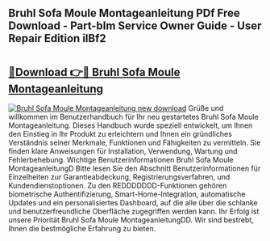 ## Bruhl Sofa Moule Montageanleitung PDf Free Download - Part-bIm Service Owner Guide - User Repair Edition ilBf2

# <h2><a href="http://df8rye.blite.top/?on=Bruhl+Sofa+Moule+Montageanleitung">🔗Download 👉🔴 Bruhl Sofa Moule Montageanleitung</a></h2>

[![Bruhl Sofa Moule Montageanleitung new download](https://i.imgur.com/lujVjoI.png)](http://df8rye.blite.top/?on=Bruhl+Sofa+Moule+Montageanleitung)
Grüße und willkommen im Benutzerhandbuch für Ihr neu gestartetes Bruhl Sofa Moule Montageanleitung. Dieses Handbuch wurde speziell entwickelt, um Ihnen den Einstieg in Ihr Produkt zu erleichtern und Ihnen ein gründliches Verständnis seiner Merkmale, Funktionen und Fähigkeiten zu vermitteln. Sie finden klare Anweisungen für Installation, Verwendung, Wartung und Fehlerbehebung. Wichtige Benutzerinformationen Bruhl Sofa Moule MontageanleitungD Bitte lesen Sie den Abschnitt Benutzerinformationen für Einzelheiten zur Garantieabdeckung, Registrierungsverfahren, und Kundendienstoptionen. Zu den REDDDDDDD-Funktionen gehören biometrische Authentifizierung, Smart-Home-Integration, automatische Updates und ein personalisiertes Dashboard, auf die alle über die schlanke und benutzerfreundliche Oberfläche zugegriffen werden kann. Ihr Erfolg ist unsere Priorität Bruhl Sofa Moule MontageanleitungDD. Wir sind bestrebt, Ihnen die bestmögliche Erfahrung zu bieten.
